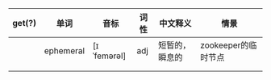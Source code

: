 | get(?) | 单词      | 音标        | 词性 | 中文释义       | 情景                |
| ------ | --------- | ----------- | ---- | -------------- | ------------------- |
|        | ephemeral | [ɪˈfemərəl] | adj  | 短暂的，瞬息的 | zookeeper的临时节点 |
|        |           |             |      |                |                     |
|        |           |             |      |                |                     |

